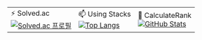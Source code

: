 <table>
  <tr>
    <td>
      ⚡ Solved.ac <br>
      <a href="https://solved.ac/gywo9675">
        <img src="http://mazassumnida.wtf/api/v2/generate_badge?boj=gywo9675" alt="Solved.ac 프로필" />
      </a>
    </td>
    <td>
      📫 Using Stacks <br>
      <a href="https://github.com/REVE97">
        <img src="https://github-readme-stats.vercel.app/api/top-langs/?username=REVE97&layout=compact&exclude_repo=SW_project" alt="Top Langs" />
      </a>
    </td>
    <td>
      🔭 CalculateRank <br>
      <a href="https://github.com/REVE97">
        <img src="https://github-readme-stats.vercel.app/api?username=REVE97&show_icons=true&theme=dracula" alt="GitHub Stats" />
      </a>
    </td>
  </tr>
</table>


<!--
**REVE97/REVE97** is a ✨ _special_ ✨ repository because its `README.md` (this file) appears on your GitHub profile.

Here are some ideas to get you started:

- 🔭 I’m currently working on ...
- 🌱 I’m currently learning ...
- 👯 I’m looking to collaborate on ...
- 🤔 I’m looking for help with ...
- 💬 Ask me about ...
- 📫 How to reach me: ...
- 😄 Pronouns: ...
- ⚡ Fun fact: ...
-->
